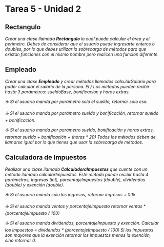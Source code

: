 # Tarea 5 - Unidad 2

## Rectangulo
_Crear una clase llamada **Rectangulo** la cual pueda calcular el área y el perimetro. Debes de considerar que el
usuario puede ingresarte enteros o doubles, por lo que debes utilizar la sobrecarga de métodos para que existan
funciones con el mismo nombre pero realicen una función diferente._

## Empleado
_Crear una clase **Empleado** y crear métodos llamados calcularSalario para poder calcular el salario de la persona.
El / Los métodos pueden recibir hasta 3 parámetros: sueldoBase, bonificación y horas extras._

_☕ Si el usuario manda por parámetro solo el sueldo, retornar solo eso._

_☕ Si el usuario manda por parámetro sueldo y bonificación, retornar sueldo + bonificación._

_☕ Si el usuario manda por parámetro sueldo, bonificación y horas extras, retornar sueldo + bonificación + (horas * 20)
Todos los métodos deben de llamarse igual por lo que tienes que usar la sobrecarga de métodos._

## Calculadora de Impuestos
_Realizar una clase llamada **CalculadoraImpuestos** que cuente con un método llamado calcularImpuestos.
Este método puede recibir hasta 4 parámetros, ingresos (int), porcentajeImpuestos (double), dividendos (double) y exención (double)._

_☕ Si el usuario manda solo los ingresos, retornar ingresos + 0.15_

_☕ Si el usuario manda ventas y porcentajeImpuesto retornar ventas * (porcentajeImpuesto / 100)_

_☕ Si el usuario manda dividendos, porcentajeImpuesto y exención.
Calcular los impuestos = dividendos * (porcentajeImpuesto / 100)
Si los impuestos son mayores que la exención retornar los impuestos menos la exención, sino retornar 0._
